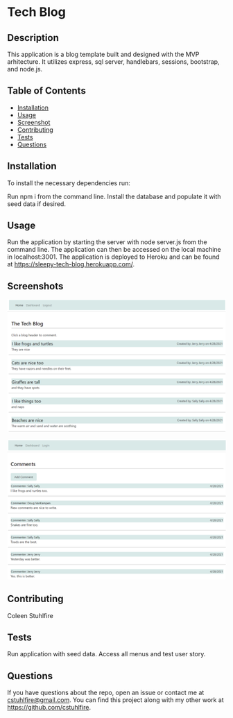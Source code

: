 # Tech Blog

## Description 
This application is a blog template built and designed with the MVP arhitecture. 
It utilizes express, sql server, handlebars, sessions, bootstrap, and node.js. 
## Table of Contents
- [Installation](#installation)
- [Usage](#usage)
- [Screenshot](#screenshot)
- [Contributing](#contributing) 
- [Tests](#tests)
- [Questions](#questions)
## Installation
To install the necessary dependencies run:

Run npm i from the command line. Install the database and populate it with seed data if desired.
## Usage
Run the application by starting the server with node server.js from the command  line. The application can then be accessed on the local machine in localhost:3001. The application is deployed to Heroku and can be found at https://sleepy-tech-blog.herokuapp.com/.
## Screenshots
![Screenshot](./Screenshot.png)

![Screenshot](./Screenshot2.png)

## Contributing
Coleen Stuhlfire
## Tests
Run application with seed data. Access all menus and test user story.
## Questions
If you have questions about the repo, open an issue or contact me at 
cstuhlfire@gmail.com. You can find this project along with my other work 
at https://github.com/cstuhlfire.

